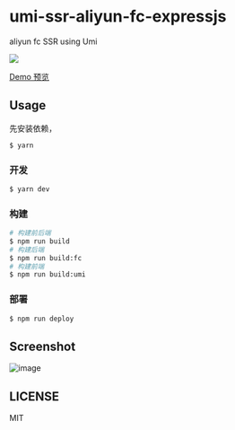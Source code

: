 # umi-ssr-aliyun-fc-expressjs

aliyun fc SSR using Umi

![](http://alipay-rmsdeploy-image.cn-hangzhou.alipay.aliyun-inc.com/antfincdn/NRp1%24uracp/9139e0fd-0011-4f90-91fb-605c9fb6f9f5.png)

[Demo 预览](http://umi.ssr-fc.com)

## Usage

先安装依赖，

```js
$ yarn
```

### 开发

```sh
$ yarn dev
```

### 构建

```sh
# 构建前后端
$ npm run build
# 构建后端
$ npm run build:fc
# 构建前端
$ npm run build:umi
```

### 部署

```sh
$ npm run deploy
```

## Screenshot

![image](https://user-images.githubusercontent.com/13595509/63493753-d36e6a00-c4ee-11e9-828d-3369c7dde110.png)


## LICENSE

MIT

[1]:	https://github.com/umijs/umi/pull/2543
[2]:	http://127.0.0.1:7001
[3]:	http://127.0.0.1:8000
